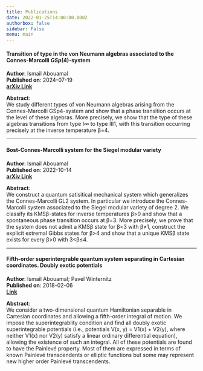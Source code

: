 ```yaml
---
title: Publications
date: 2022-01-25T14:00:00.000Z
authorbox: false
sidebar: False
menu: main
---
```

#### Transition of type in the von Neumann algebras associated to the Connes-Marcolli $GSp(4)$-system
**Author**: Ismail Abouamal  
**Published on**: 2024-07-19   
**[arXiv Link](https://arxiv.org/abs/2403.03932)**

**Abstract**:  
We study different types of von Neumann algebras arising from the Connes-Marcolli GSp4-system and show that a phase transition occurs at the level of these algebras. More precisely, we show that the type of these algebras transitions from type I∞ to type III1, with this transition occurring precisely at the inverse temperature β=4.

---

#### Bost-Connes-Marcolli system for the Siegel modular variety
**Author**: Ismail Abouamal  
**Published on**: 2022-10-14  
**[arXiv Link](https://arxiv.org/abs/2211.07778)**

**Abstract**:  
We construct a quantum satisitical mechanical system which generalizes the Connes-Marcolli GL2 system. In particular we introduce the Connes-Marcolli system associated to the Siegel modular variety of degree 2. We classify its KMSβ-states for inverse temperatures β>0 and show that a spontaneous phase transition occurs at β=3. More precisely, we prove that the system does not admit a KMSβ state for β<3 with β≠1, construct the explicit extremal Gibbs states for β>4 and show that a unique KMSβ state exists for every β>0 with 3<β≤4.

---

#### Fifth-order superintergrable quantum system separating in Cartesian coordinates. Doubly exotic potentials  
**Author**: Ismail Abouamal; Pavel Winternitz  
**Published on**: 2018-02-06  
**[Link](https://pubs.aip.org/aip/jmp/article-abstract/59/2/022104/902858/Fifth-order-superintegrable-quantum-systems)**

**Abstract**:  
We consider a two-dimensional quantum Hamiltonian separable in Cartesian coordinates and allowing a fifth-order integral of motion. We impose the superintegrablity condition and find all doubly exotic superintegrable potentials (i.e., potentials V(x, y) = V1(x) + V2(y), where neither V1(x) nor V2(y) satisfy a linear ordinary differential equation), allowing the existence of such an integral. All of these potentials are found to have the Painlevé property. Most of them are expressed in terms of known Painlevé transcendents or elliptic functions but some may represent new higher order Painlevé transcendents.


